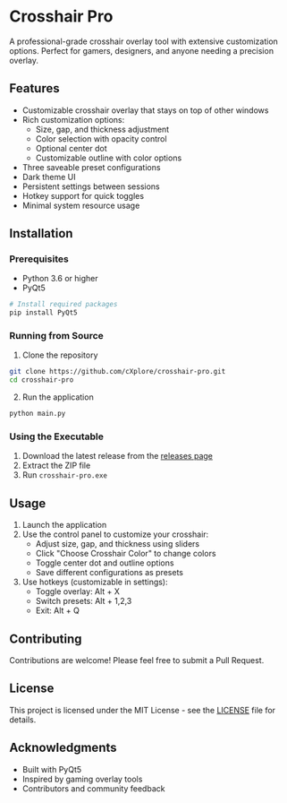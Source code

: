 # Crosshair Pro

A professional-grade crosshair overlay tool with extensive customization options. Perfect for gamers, designers, and anyone needing a precision overlay.

## Features

- Customizable crosshair overlay that stays on top of other windows
- Rich customization options:
  - Size, gap, and thickness adjustment
  - Color selection with opacity control
  - Optional center dot
  - Customizable outline with color options
- Three saveable preset configurations
- Dark theme UI
- Persistent settings between sessions
- Hotkey support for quick toggles
- Minimal system resource usage

## Installation

### Prerequisites
- Python 3.6 or higher
- PyQt5

```bash
# Install required packages
pip install PyQt5
```

### Running from Source
1. Clone the repository
```bash
git clone https://github.com/cXplore/crosshair-pro.git
cd crosshair-pro
```

2. Run the application
```bash
python main.py
```

### Using the Executable
1. Download the latest release from the [releases page](https://github.com/cXplore/crosshair-pro/releases)
2. Extract the ZIP file
3. Run `crosshair-pro.exe`

## Usage

1. Launch the application
2. Use the control panel to customize your crosshair:
   - Adjust size, gap, and thickness using sliders
   - Click "Choose Crosshair Color" to change colors
   - Toggle center dot and outline options
   - Save different configurations as presets
3. Use hotkeys (customizable in settings):
   - Toggle overlay: Alt + X
   - Switch presets: Alt + 1,2,3
   - Exit: Alt + Q

## Contributing

Contributions are welcome! Please feel free to submit a Pull Request.

## License

This project is licensed under the MIT License - see the [LICENSE](LICENSE) file for details.

## Acknowledgments

- Built with PyQt5
- Inspired by gaming overlay tools
- Contributors and community feedback
